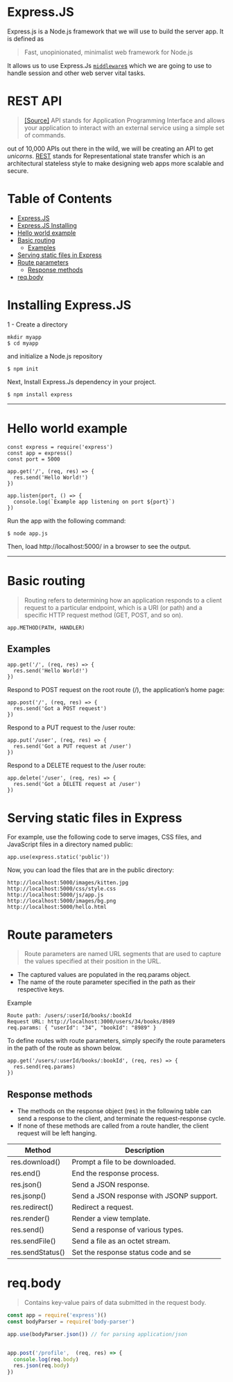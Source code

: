 # Express.JS
Express.js is a Node.js framework that we will use to build the server app. It is defined as
  >Fast, unopinionated, minimalist web framework for Node.js

It allows us to use Express.Js  [`middleware`s](http://expressjs.com/en/guide/using-middleware.html) which we are going to use to handle session and other web server vital tasks.

# REST API
> [[Source]](https://rapidapi.com/blog/most-popular-api/) API stands for Application Programming Interface and allows your application to interact with an external service using a simple set of commands.

out of 10,000 APIs out there in the wild, we will be creating an API to get *unicorns*. [REST](https://en.wikipedia.org/wiki/Representational_state_transfer) stands for Representational state transfer which is an architectural stateless style to make designing web apps more scalable and secure.  

Table of Contents
=================

* [Express.JS](#expressjs)
* [Express.JS Installing](#expressjs-installing)
* [Hello world example](#hello-world-example)
* [Basic routing](#basic-routing)
   * [Examples](#examples)
* [Serving static files in Express](#serving-static-files-in-express)
* [Route parameters](#route-parameters)
   * [Response methods](#response-methods)
* [req.body](#reqbody)

# Installing Express.JS 

1 - Create a directory 
```
mkdir myapp
$ cd myapp
```
and initialize a Node.js repository 
```
$ npm init
```
Next, Install Express.Js dependency in your project.
```
$ npm install express

```

---
# Hello world example
```
const express = require('express')
const app = express()
const port = 5000

app.get('/', (req, res) => {
  res.send('Hello World!')
})

app.listen(port, () => {
  console.log(`Example app listening on port ${port}`)
})
```

Run the app with the following command:
```
$ node app.js
```

Then, load http://localhost:5000/ in a browser to see the output.

---
# Basic routing
> Routing refers to determining how an application responds to a client request to a particular endpoint, which is a URI (or path) and a specific HTTP request method (GET, POST, and so on).

```
app.METHOD(PATH, HANDLER)
```

## Examples

```
app.get('/', (req, res) => {
  res.send('Hello World!')
})
```

Respond to POST request on the root route (/), the application’s home page:

```
app.post('/', (req, res) => {
  res.send('Got a POST request')
})
```
Respond to a PUT request to the /user route:

```
app.put('/user', (req, res) => {
  res.send('Got a PUT request at /user')
})
```
Respond to a DELETE request to the /user route:

```
app.delete('/user', (req, res) => {
  res.send('Got a DELETE request at /user')
})
```

# Serving static files in Express
For example, use the following code to serve images, CSS files, and JavaScript files in a directory named public:

```
app.use(express.static('public'))
```
Now, you can load the files that are in the public directory:
```
http://localhost:5000/images/kitten.jpg
http://localhost:5000/css/style.css
http://localhost:5000/js/app.js
http://localhost:5000/images/bg.png
http://localhost:5000/hello.html
```

# Route parameters
> Route parameters are named URL segments that are used to capture the values specified at their position in the URL. 

- The captured values are populated in the req.params object.
- The name of the route parameter specified in the path as their respective keys.

Example 
```
Route path: /users/:userId/books/:bookId
Request URL: http://localhost:3000/users/34/books/8989
req.params: { "userId": "34", "bookId": "8989" }
```
To define routes with route parameters, simply specify the route parameters in the path of the route as shown below.

```
app.get('/users/:userId/books/:bookId', (req, res) => {
  res.send(req.params)
})
```


## Response methods
- The methods on the response object (res) in the following table can send a response to the client, and terminate the request-response cycle. 
- If none of these methods are called from a route handler, the client request will be left hanging.



|Method	              | Description|
|---------------------|------------|
|res.download()	      | Prompt a file to be downloaded.|
|res.end()	          | End the response process.|
|res.json()         	| Send a JSON response.|
|res.jsonp()	        | Send a JSON response with JSONP support.|
|res.redirect()     	| Redirect a request.|
|res.render()       	| Render a view template.|
|res.send()	          | Send a response of various types.|
|res.sendFile()	      | Send a file as an octet stream.|
|res.sendStatus()	    | Set the response status code and se|nd its string representation as the response body.|



# req.body
> Contains key-value pairs of data submitted in the request body. 

```js
const app = require('express')()
const bodyParser = require('body-parser')

app.use(bodyParser.json()) // for parsing application/json


app.post('/profile',  (req, res) => {
  console.log(req.body)
  res.json(req.body)
})
```